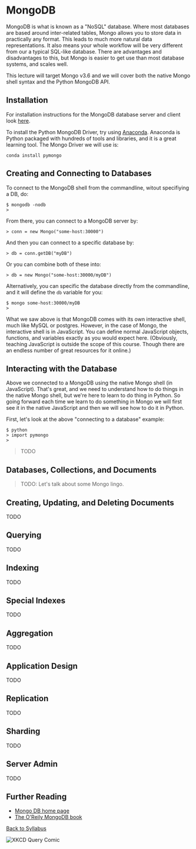 # MongoDB

MongoDB is what is known as a "NoSQL" database. Where most databases are based around inter-related tables, Mongo allows you to store data in practically any format. This leads to much more natural data representations. It also means your whole workflow will be very different from our a typical SQL-like database. There are advantages and disadvantages to this, but Mongo is easier to get use than most database systems, and scales well.

This lecture will target Mongo v3.6 and we will cover both the native Mongo shell syntax and the Python MongoDB API.


## Installation

For installation instructions for the MongoDB database server and client look [here](https://docs.mongodb.com/manual/tutorial/install-mongodb-on-ubuntu/).

To install the Python MongoDB Driver, try using [Anaconda](http://docs.continuum.io/anaconda/install.html). Anaconda is Python packaged with hundreds of tools and libraries, and it is a great learning tool. The Mongo Driver we will use is:

    conda install pymongo


## Creating and Connecting to Databases

To connect to the MongoDB shell from the commandline, witout specifiying a DB, do:

    $ mongodb -nodb
    >

From there, you can connect to a MongoDB server by:

    > conn = new Mongo("some-host:30000")

And then you can connect to a specific database by:

    > db = conn.getDB("myDB")

Or you can combine both of these into:

    > db = new Mongo("some-host:30000/myDB")

Alternatively, you can specific the database directly from the commandline, and it will define the `db` variable for you:

    $ mongo some-host:30000/myDB
    > 

What we saw above is that MongoDB comes with its own interactive shell, much like MySQL or postgres. However, in the case of Mongo, the interactive shell is in JavaScript. You can define normal JavaScript objects, functions, and variables exactly as you would expect here.  (Obviously, teaching JavaScript is outside the scope of this course. Though there are an endless number of great resources for it online.)


## Interacting with the Database

Above we connected to a MongoDB using the native Mongo shell (in JavaScript). That's great, and we need to understand how to do things in the native Mongo shell, but we're here to learn to do thing in Python.  So going forward each time we learn to do something in Mongo we will first see it in the native JavaScript and then we will see how to do it in Python.

First, let's look at the above "connecting to a database" example:

    $ python
    > import pymongo
    >

> TODO


## Databases, Collections, and Documents

> TODO: Let's talk about some Mongo lingo.


## Creating, Updating, and Deleting Documents

TODO

## Querying

TODO

## Indexing

TODO

## Special Indexes

TODO

## Aggregation

TODO

## Application Design

TODO

## Replication

TODO

## Sharding

TODO

## Server Admin

TODO


## Further Reading

 * [Mongo DB home page](https://www.mongodb.com/)
 * [The O'Reily MongoDB book](https://www.goodreads.com/book/show/17943788-mongodb)

[Back to Syllabus](../../README.md)


![XKCD Query Comic](https://imgs.xkcd.com/comics/query.png)
